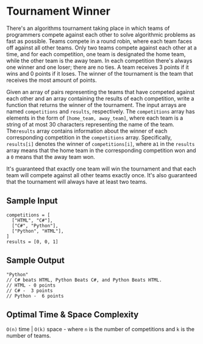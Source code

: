 # Tournament Winner

There's an algorithms tournament taking place in which teams of programmers compete against each other to solve algorithmic problems as fast as possible. Teams compete in a round robin, where each team faces off against all other teams. Only two teams compete against each other at a time, and for each competition, one team is designated the home team, while the other team is the away team. In each competition there's always one winner and one loser; there are no ties. A team receives 3 points if it wins and 0 points if it loses. The winner of the tournament is the team that receives the most amount of points.

Given an array of pairs representing the teams that have competed against each other and an array containing the results of each competition, write a function that returns the winner of the tournament. The input arrays are named `competitions` and `results`, respectively. The `competitions` array has elements in the form of `[home_team, away_team]`, where each team is a string of at most 30 characters representing the name of the team. The`results` array contains information about the winner of each corresponding competition in the `competitions` array. Specifically, `results[i]` denotes the winner of `competitions[i]`, where a`1` in the `results` array means that the home team in the corresponding competition won and a `0` means that the away team won.

It's guaranteed that exactly one team will win the tournament and that each team will compete against all other teams exactly once. It's also guaranteed that the tournament will always have at least two teams.

## Sample Input

```plaintext
competitions = [
  ["HTML", "C#"],
  ["C#", "Python"],
  ["Python", "HTML"],
]
results = [0, 0, 1]
```

## Sample Output

```plaintext
"Python"
// C# beats HTML, Python Beats C#, and Python Beats HTML.
// HTML - 0 points 
// C# -  3 points
// Python -  6 points
```

## Optimal Time & Space Complexity

`O(n)` time | `O(k)` space - where `n` is the number of competitions and `k` is the number of teams.
